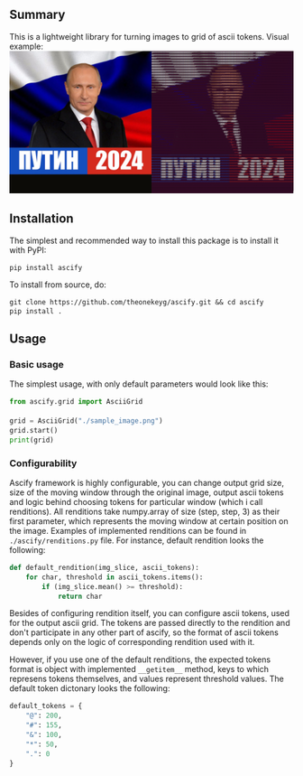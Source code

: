 ## Summary

This is a lightweight library for turning images to grid of ascii tokens.
Visual example:
![](_assets/cmp.png "Comparison of image after truecolor ascifying")

## Installation 

The simplest and recommended way to install this package is to install
it with PyPI:
```
pip install ascify
```

To install from source, do:
```
git clone https://github.com/theonekeyg/ascify.git && cd ascify
pip install .
```

## Usage

### Basic usage
The simplest usage, with only default parameters would look like this:
```python
from ascify.grid import AsciiGrid

grid = AsciiGrid("./sample_image.png")
grid.start()
print(grid)
```

### Configurability
Ascify framework is highly configurable, you can change output grid size,
size of the moving window through the original image, output ascii tokens and
logic behind choosing tokens for particular window (which i call renditions).
All renditions take numpy.array of size (step, step, 3) as their first parameter,
which represents the moving window at certain position on the image.
Examples of implemented renditions can be found in `./ascify/renditions.py`
file. For instance, default rendition looks the following:
```python
def default_rendition(img_slice, ascii_tokens):
    for char, threshold in ascii_tokens.items():
        if (img_slice.mean() >= threshold):
            return char
```

Besides of configuring rendition itself, you can configure ascii tokens, used
for the output ascii grid. The tokens are passed directly to the rendition and
don't participate in any other part of ascify, so the format of ascii tokens
depends only on the logic of corresponding rendition used with it.

However, if you use one of the default renditions, the expected tokens format
is object with implemented `__getitem__` method, keys to which represens tokens
themselves, and values represent threshold values. The default token dictonary
looks the following:

```python
default_tokens = {
    "@": 200,
    "#": 155,
    "&": 100,
    "*": 50,
    ".": 0
}
```
